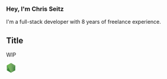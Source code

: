 ### Hey, I'm Chris Seitz

I'm a full-stack developer with 8 years of freelance experience.

## Title

WIP

[<img align="left" width="26px" src="https://raw.githubusercontent.com/github/explore/master/topics/nodejs/nodejs.png">][Link_NodeJs]



[Link_NodeJs]: https://nodejs.org

<!--
**cseitz/cseitz** is a ✨ _special_ ✨ repository because its `README.md` (this file) appears on your GitHub profile.

Here are some ideas to get you started:

- 🔭 I’m currently working on ...
- 🌱 I’m currently learning ...
- 👯 I’m looking to collaborate on ...
- 🤔 I’m looking for help with ...
- 💬 Ask me about ...
- 📫 How to reach me: ...
- 😄 Pronouns: ...
- ⚡ Fun fact: ...
-->
